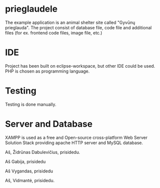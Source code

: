 # prieglaudele

The example application is an animal shelter site called "Gyvūnų prieglauda".
The project consist of database file, code file and additional files (for ex. frontend code files, image file, etc.)

# IDE

Project has been built on eclipse-workspace, but other IDE could be used. PHP is chosen as programming language.

# Testing

Testing is done manually. 

# Server and Database

XAMPP is used as a free and Open-source cross-platform Web Server Solution Stack providing apache HTTP server and MySQL database.


 Aš, Židrūnas Dabulevičius, prisidedu.
 
 Aš Gabija, prisidedu

 Aš Vygandas, prisidedu

Aš, Vidmantė, prisidedu.
